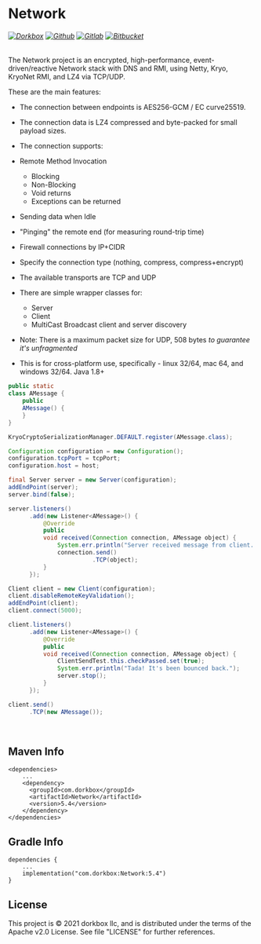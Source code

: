 Network
=======

###### [![Dorkbox](https://badge.dorkbox.com/dorkbox.svg "Dorkbox")](https://git.dorkbox.com/dorkbox/Network) [![Github](https://badge.dorkbox.com/github.svg "Github")](https://github.com/dorkbox/Network) [![Gitlab](https://badge.dorkbox.com/gitlab.svg "Gitlab")](https://gitlab.com/dorkbox/Network) [![Bitbucket](https://badge.dorkbox.com/bitbucket.svg "Bitbucket")](https://bitbucket.org/dorkbox/Network)


The Network project is an encrypted, high-performance, event-driven/reactive Network stack with DNS and RMI, using Netty, Kryo, KryoNet RMI, and LZ4 via TCP/UDP. 

These are the main features:
- The connection between endpoints is AES256-GCM / EC curve25519.
- The connection data is LZ4 compressed and byte-packed for small payload sizes.
- The connection supports:
 - Remote Method Invocation
   - Blocking
   - Non-Blocking
   - Void returns
   - Exceptions can be returned
 - Sending data when Idle
 - "Pinging" the remote end (for measuring round-trip time)
 - Firewall connections by IP+CIDR
 - Specify the connection type (nothing, compress, compress+encrypt)
 

- The available transports are TCP and UDP
- There are simple wrapper classes for:
  - Server
  - Client
  - MultiCast Broadcast client and server discovery
  

- Note: There is a maximum packet size for UDP, 508 bytes *to guarantee it's unfragmented*

- This is for cross-platform use, specifically - linux 32/64, mac 64, and windows 32/64. Java 1.8+
    
``` java
public static
class AMessage {
    public
    AMessage() {
    }
}

KryoCryptoSerializationManager.DEFAULT.register(AMessage.class);

Configuration configuration = new Configuration();
configuration.tcpPort = tcpPort;
configuration.host = host;

final Server server = new Server(configuration);
addEndPoint(server);
server.bind(false);

server.listeners()
      .add(new Listener<AMessage>() {
          @Override
          public
          void received(Connection connection, AMessage object) {
              System.err.println("Server received message from client. Bouncing back.");
              connection.send()
                        .TCP(object);
          }
      });

Client client = new Client(configuration);
client.disableRemoteKeyValidation();
addEndPoint(client);
client.connect(5000);

client.listeners()
      .add(new Listener<AMessage>() {
          @Override
          public
          void received(Connection connection, AMessage object) {
              ClientSendTest.this.checkPassed.set(true);
              System.err.println("Tada! It's been bounced back.");
              server.stop();
          }
      });

client.send()
      .TCP(new AMessage());

```

&nbsp; 
&nbsp; 

Maven Info
---------
```
<dependencies>
    ...
    <dependency>
      <groupId>com.dorkbox</groupId>
      <artifactId>Network</artifactId>
      <version>5.4</version>
    </dependency>
</dependencies>
```

Gradle Info
---------
```
dependencies {
    ...
    implementation("com.dorkbox:Network:5.4")
}
```

License
---------
This project is © 2021 dorkbox llc, and is distributed under the terms of the Apache v2.0 License. See file "LICENSE" for further 
references.

